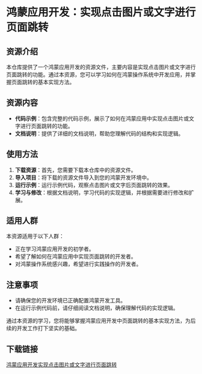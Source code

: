 # 鸿蒙应用开发：实现点击图片或文字进行页面跳转

## 资源介绍

本仓库提供了一个鸿蒙应用开发的资源文件，主要内容是实现点击图片或文字进行页面跳转的功能。通过本资源，您可以学习如何在鸿蒙操作系统中开发应用，并掌握页面跳转的基本实现方法。

## 资源内容

- **代码示例**：包含完整的代码示例，展示了如何在鸿蒙应用中实现点击图片或文字进行页面跳转的功能。
- **文档说明**：提供了详细的文档说明，帮助您理解代码的结构和实现逻辑。

## 使用方法

1. **下载资源**：首先，您需要下载本仓库中的资源文件。
2. **导入项目**：将下载的资源文件导入到您的鸿蒙开发环境中。
3. **运行示例**：运行示例代码，观察点击图片或文字后页面跳转的效果。
4. **学习与修改**：根据文档说明，学习代码的实现逻辑，并根据需要进行修改和扩展。

## 适用人群

本资源适用于以下人群：

- 正在学习鸿蒙应用开发的初学者。
- 希望了解如何在鸿蒙应用中实现页面跳转的开发者。
- 对鸿蒙操作系统感兴趣，希望进行实践操作的开发者。

## 注意事项

- 请确保您的开发环境已正确配置鸿蒙开发工具。
- 在运行示例代码前，请仔细阅读文档说明，确保理解代码的实现逻辑。

通过本资源的学习，您将能够掌握鸿蒙应用开发中页面跳转的基本实现方法，为后续的开发工作打下坚实的基础。

## 下载链接

[鸿蒙应用开发实现点击图片或文字进行页面跳转](https://pan.quark.cn/s/9aea04847e77)
